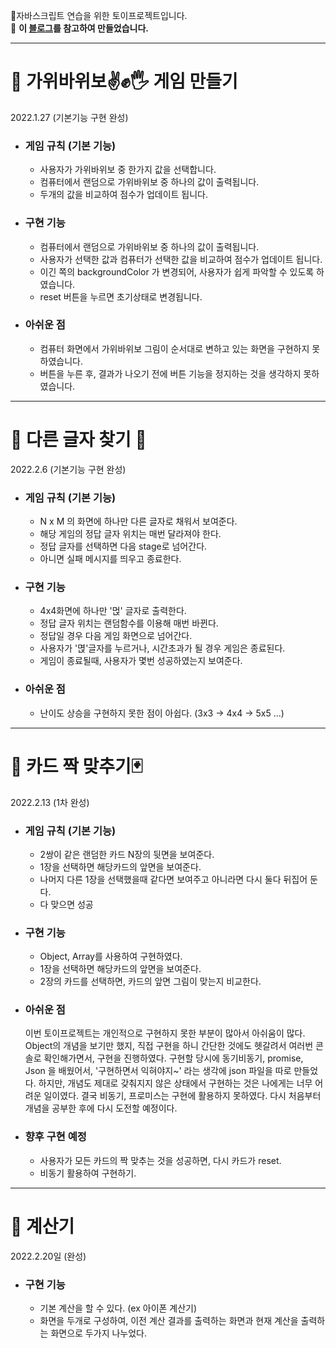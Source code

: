 💪자바스크립트 연습을 위한 토이프로젝트입니다.  
📌 **이 [블로그]를 참고하여 만들었습니다.** 
***
# 🎯 가위바위보✌✊🖐 게임 만들기
2022.1.27 (기본기능 구현 완성)

* ### 게임 규칙 (기본 기능)
    * 사용자가 가위바위보 중 한가지 값을 선택합니다.
    * 컴퓨터에서 랜덤으로 가위바위보 중 하나의 값이 출력됩니다. 
    * 두개의 값을 비교하여 점수가 업데이트 됩니다.

* ### 구현 기능
    * 컴퓨터에서 랜덤으로 가위바위보 중 하나의 값이 출력됩니다.
    * 사용자가 선택한 값과 컴퓨터가 선택한 값을 비교하여 점수가 업데이트 됩니다. 
    * 이긴 쪽의 backgroundColor 가 변경되어, 사용자가 쉽게 파악할 수 있도록 하였습니다.
    * reset 버튼을 누르면 초기상태로 변경됩니다.   

* ### 아쉬운 점
    * 컴퓨터 화면에서 가위바위보 그림이 순서대로 변하고 있는 화면을 구현하지 못하였습니다.
    * 버튼을 누른 후, 결과가 나오기 전에 버튼 기능을 정지하는 것을 생각하지 못하였습니다.
***
# 🎯  다른 글자 찾기 👀
2022.2.6 (기본기능 구현 완성)

* ### 게임 규칙 (기본 기능)
    * N x M 의 화면에 하나만 다른 글자로 채워서 보여준다.
    * 해당 게임의 정답 글자 위치는 매번 달라져야 한다.
    * 정답 글자를 선택하면 다음 stage로 넘어간다.
    * 아니면 실패 메시지를 띄우고 종료한다.

* ### 구현 기능
    * 4x4화면에 하나만 '먽' 글자로 출력한다.
    * 정답 글자 위치는 랜덤함수를 이용해 매번 바뀐다.
    * 정답일 경우 다음 게임 화면으로 넘어간다.
    * 사용자가 '멵'글자를 누르거나, 시간초과가 될 경우 게임은 종료된다.
    * 게임이 종료될때, 사용자가 몇번 성공하였는지 보여준다.

* ### 아쉬운 점
    * 난이도 상승을 구현하지 못한 점이 아쉽다. (3x3 -> 4x4 -> 5x5 ...) 

***
# 🎯 카드 짝 맞추기🃏
2022.2.13 (1차 완성)

* ### 게임 규칙 (기본 기능)
    * 2쌍이 같은 랜덤한 카드 N장의 뒷면을 보여준다.
    * 1장을 선택하면 해당카드의 앞면을 보여준다.
    * 나머지 다른 1장을 선택했을때 같다면 보여주고 아니라면 다시 둘다 뒤집어 둔다.
    * 다 맞으면 성공

* ### 구현 기능
    * Object, Array를 사용하여 구현하였다.
    * 1장을 선택하면 해당카드의 앞면을 보여준다.
    * 2장의 카드를 선택하면, 카드의 앞면 그림이 맞는지 비교한다.

* ### 아쉬운 점
    이번 토이프로젝트는 개인적으로 구현하지 못한 부분이 많아서 아쉬움이 많다. Object의 개념을 보기만 했지, 직접 구현을 하니 간단한 것에도 헷갈려서 여러번 콘솔로 
    확인해가면서, 구현을 진행하였다. 구현할 당시에 동기비동기, promise, Json 을 배웠어서, '구현하면서 익혀야지~' 라는 생각에 json 파일을 따로 만들었다. 하지만, 개념도 제대로 
    갖춰지지 않은 상태에서 구현하는 것은 나에게는 너무 어려운 일이였다. 결국 비동기, 프로미스는 구현에 활용하지 못하였다. 다시 처음부터 개념을 공부한 후에 다시 도전할 예정이다. 
 
 * ### 향후 구현 예정
    * 사용자가 모든 카드의 짝 맞추는 것을 성공하면, 다시 카드가 reset.
    * 비동기 활용하여 구현하기.
 
 ***
# 🎯 계산기
2022.2.20일 (완성)

* ### 구현 기능
    * 기본 계산을 할 수 있다. (ex 아이폰 계산기)
    * 화면을 두개로 구성하여, 이전 계산 결과를 출력하는 화면과 현재 계산을 출력하는 화면으로 두가지 나누었다.



[블로그]: <https://velog.io/@teo/2021-%EC%9B%B9-%ED%94%84%EB%A1%A0%ED%8A%B8%EC%97%94%EB%93%9C-%EA%B3%B5%EB%B6%80%EB%B2%95-%EC%9E%85%EB%AC%B8%EC%9E%90%ED%8E%B8-%EC%BB%A4%EB%A6%AC%ED%81%98%EB%9F%BC>
